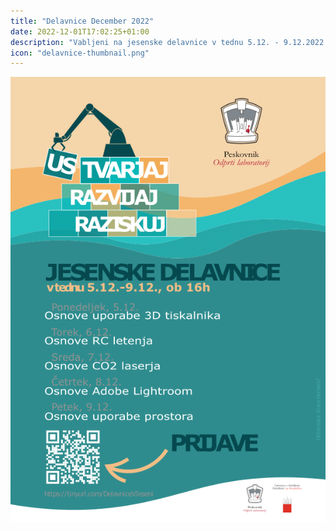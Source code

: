 ```yaml
---
title: "Delavnice December 2022"
date: 2022-12-01T17:02:25+01:00
description: "Vabljeni na jesenske delavnice v tednu 5.12. - 9.12.2022 ob 16h."
icon: "delavnice-thumbnail.png"
---
```

 ![Letak](letak.png)